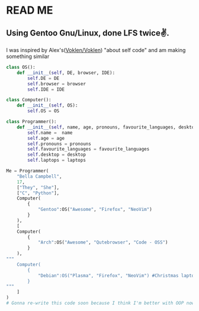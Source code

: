 # READ ME
Using Gentoo Gnu/Linux, done LFS twice✌️.
-
I was inspired by Alex's([Voklen/Voklen](https://github.com/Voklen/Voklen)) "about self code" and am making something similar

```python
class OS():
    def __init__(self, DE, browser, IDE):
        self.DE = DE
        self.browser = browser
        self.IDE = IDE

class Computer():
    def __init__(self, OS):
        self.OS = OS            

class Programmer():
    def __init__(self, name, age, pronouns, favourite_languages, desktop, laptops):
        self.name =  name
        self.age = age
        self.pronouns = pronouns
        self.favourite_languages = favourite_languages
        self.desktop = desktop
        self.laptops = laptops

Me = Programmer(
    "Bella Campbell",
    17,
    ["They", "She"],
    ["C", "Python"],
    Computer(
        {
            "Gentoo":OS("Awesome", "Firefox", "NeoVim")
        }
    ),
    [
    Computer(
        {
            "Arch":OS("Awesome", "Qutebrowser", "Code - OSS")
        }
    ),
"""
    Computer(
        {
            "Debian":OS("Plasma", "Firefox", "NeoVim") #Christmas laptop in near future
        }
"""
    ]
)
# Gonna re-write this code soon because I think I'm better with OOP now.
```

<!---
RaspBella/RaspBella is a ✨ special ✨ repository because its `README.md` (this file) appears on your GitHub profile.
You can click the Preview link to take a look at your changes.
--->
